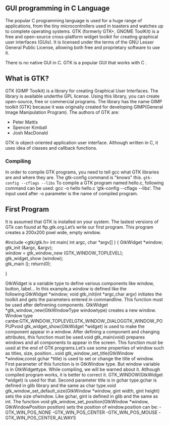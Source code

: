 ## GUI programming in C Language

The popular C programming language is used for a huge range of applications,
from the tiny microcontrollers used in toasters and watches up to complete
operating systems. GTK (formerly GTK+, GNOME ToolKit) is a free and open-source cross-platform widget toolkit for creating graphical user interfaces (GUIs). It is licensed under the terms of the GNU Lesser General Public License, allowing both free and proprietary software to use it.

There is no native GUI in C. GTK is a popular GUI that works with C .

## What is GTK?
GTK (GIMP Toolkit) is a library for creating Graphical User Interfaces. The library is available underthe GPL license. Using this library, you can create open-source, free or commercial programs.
The library has the name GIMP toolkit (GTK) because it was originally created for developing GIMP(General Image Manipulation Program). 
The authors of GTK are:
-  Peter Mattis
-  Spencer Kimball
-  Josh MacDonald

GTK is object-oriented application user interface. Although written in C, it uses idea of classes and callback functions.

### Compiling
In order to compile GTK programs, you need to tell gcc what GTK libraries are and where they are. The gtk-config command is "knows" this.
``` gtk-config --cflags --libs ```
To compile a GTK program named hello.c, following command can be used: gcc -o hello hello.c ‘gtk-config --cflags --libs‘.
The input used after -o parameter is the name of compiled program. 

## First Program 
It is assumed that GTK is installed on your system. The lastest versions of GTk can found at ftp.gtk.org.Let’s write our first program. 
This program creates a 200x200 pixel wide, empty window.

#include <gtk/gtk.h>
int main( int   argc,          char *argv[] )
{ 
  GtkWidget *window;   
  gtk_init (&argc, &argv);    
  window = gtk_window_new (GTK_WINDOW_TOPLEVEL);  
  gtk_widget_show  (window);    
  gtk_main ();
  return(0);
  
}

GtkWidget is a variable type to define various components like window, button, label... 
In this example,a window is defined like the following:GtkWidget *window; void gtk_init(int *argc,char argv) 
initiates the toolkit and gets the parameters entered in commandline. This function must be used after definening components.
GtkWidget *gtk_window_new(GtkWindowType windowtype) creates a new window. 
Window type canbe:GTK_WINDOW_TOPLEVELGTK_WINDOW_DIALOGGTK_WINDOW_POPUPvoid gtk_widget_show(GtkWidget *widget) is used to make the component appear in a window. After defining a component and changing attributes, this function must be used.void gtk_main(void) prepares windows and all components to appear in the screen. This function must be used at the end of GTK programs.Let’s use some properties of window such as titles, size, position...void gtk_window_set_title(GtkWindow *window,const gchar *title) is used to set or change the title of window. 
First parameter of this function is in GtkWindow type. But window variable is in GtkWidgettype. While compiling, we will be warned about it. Atlhough compiled program works, it is better to correct it. GTK_WINDOW(GtkWidget *widget) is used for that.
Second parameter title is in gchar type.gchar is defined in glib library and the same as char type.void gtk_window_set_default_size(GtkWindow *window, gint width, gint height) sets the size ofwindow. Like gchar, gint is defined in glib and the same as int.
The function
void gtk_window_set_position(GtkWindow *window, GtkWindowPosition position)
sets the position of window.position can be:
-GTK_WIN_POS_NONE
-GTK_WIN_POS_CENTER
-GTK_WIN_POS_MOUSE
-GTK_WIN_POS_CENTER_ALWAYS
